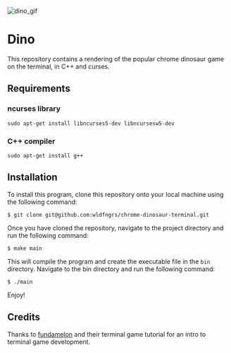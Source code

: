 ![dino_gif](https://github.com/wldfngrs/chrome-dinosaur-terminal/blob/main/assets/dino.gif)
# Dino
This repository contains a rendering of the popular chrome dinosaur game on the terminal, in C++ and curses.

## Requirements

### ncurses library

`sudo apt-get install libncurses5-dev libncursesw5-dev`

### C++ compiler

`sudo apt-get install g++`

## Installation

To install this program, clone this repository onto your local machine using the following command:

`$ git clone git@github.com:wldfngrs/chrome-dinosaur-terminal.git`

Once you have cloned the repository, navigate to the project directory and run the following command:

`$ make main`

This will compile the program and create the executable file in the `bin` directory. Navigate to the bin directory and run the following command:

`$ ./main`

Enjoy!

## Credits

Thanks to [fundamelon](https://github.com/fundamelon/terminal-game-tutorial) and their terminal game tutorial for an intro to terminal game development.
